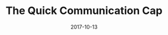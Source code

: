 ---
path: /projects/quick-comms-cap
title: The Quick Communication Cap
date: 2017-10-13
featuredImage: ./quickCommsCap-featured.png
---